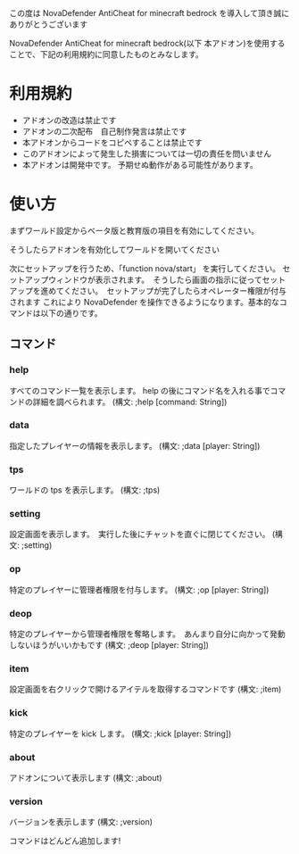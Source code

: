 この度は NovaDefender AntiCheat for minecraft bedrock を導入して頂き誠にありがとうございます

NovaDefender AntiCheat for minecraft bedrock(以下 本アドオン)を使用することで、下記の利用規約に同意したものとみなします。

# 利用規約

- アドオンの改造は禁止です
- アドオンの二次配布　自己制作発言は禁止です
- 本アドオンからコードをコピペすることは禁止です
- このアドオンによって発生した損害については一切の責任を問いません
- 本アドオンは開発中です。 予期せぬ動作がある可能性があります。

# 使い方

まずワールド設定からベータ版と教育版の項目を有効にしてください。

そうしたらアドオンを有効化してワールドを開いてください

次にセットアップを行うため、「function nova/start」 を実行してください。 セットアップウィンドウが表示されます。　そうしたら画面の指示に従ってセットアップを進めてください。　セットアップが完了したらオペレーター権限が付与されます
これにより NovaDefender を操作できるようになります。基本的なコマンドは以下の通りです。

## コマンド

### help

すべてのコマンド一覧を表示します。 help の後にコマンド名を入れる事でコマンドの詳細を調べられます。 (構文: ;help [command: String])

### data

指定したプレイヤーの情報を表示します。 (構文: ;data [player: String])

### tps

ワールドの tps を表示します。 (構文: ;tps)

### setting

設定画面を表示します。　実行した後にチャットを直ぐに閉じてください。 (構文: ;setting)

### op

特定のプレイヤーに管理者権限を付与します。 (構文: ;op [player: String])

### deop

特定のプレイヤーから管理者権限を奪略します。　あんまり自分に向かって発動しないほうがいいかもです (構文: ;deop [player: String])

### item

設定画面を右クリックで開けるアイテルを取得するコマンドです (構文: ;item)

### kick

特定のプレイヤーを kick します。 (構文: ;kick [player: String])

### about

アドオンについて表示します  (構文: ;about)

### version

バージョンを表示します (構文: ;version)

コマンドはどんどん追加します!
